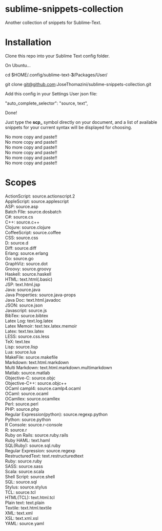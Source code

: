 sublime-snippets-collection
===========================

Another collection of snippets for Sublime-Text.

Installation
============

Clone this repo into your Sublime Text config folder.

On Ubuntu...

cd $HOME/.config/sublime-text-**3**/Packages/User/

git clone git@github.com:JoseThomazini/sublime-snippets-collection.git

Add this config in your Settings User json file:

"auto_complete_selector": "source, text",

Done!

Just type the **scp_** symbol directly on your document, and a list of
available snippets for your current syntax will be displayed for choosing.

No more copy and paste!!  
No more copy and paste!!  
No more copy and paste!!  
No more copy and paste!!  
No more copy and paste!!  
No more copy and paste!!  

Scopes
======

ActionScript: source.actionscript.2  
AppleScript: source.applescript  
ASP: source.asp  
Batch FIle: source.dosbatch  
C#: source.cs  
C++: source.c++  
Clojure: source.clojure  
CoffeeScript: source.coffee  
CSS: source.css  
D: source.d  
Diff: source.diff  
Erlang: source.erlang  
Go: source.go  
GraphViz: source.dot  
Groovy: source.groovy  
Haskell: source.haskell  
HTML: text.html(.basic)  
JSP: text.html.jsp  
Java: source.java  
Java Properties: source.java-props  
Java Doc: text.html.javadoc  
JSON: source.json  
Javascript: source.js  
BibTex: source.bibtex  
Latex Log: text.log.latex  
Latex Memoir: text.tex.latex.memoir  
Latex: text.tex.latex  
LESS: source.css.less  
TeX: text.tex  
Lisp: source.lisp  
Lua: source.lua  
MakeFile: source.makefile  
Markdown: text.html.markdown  
Multi Markdown: text.html.markdown.multimarkdown  
Matlab: source.matlab  
Objective-C: source.objc  
Objective-C++: source.objc++  
OCaml campl4: source.camlp4.ocaml  
OCaml: source.ocaml  
OCamllex: source.ocamllex  
Perl: source.perl  
PHP: source.php  
Regular Expression(python): source.regexp.python  
Python: source.python  
R Console: source.r-console  
R: source.r  
Ruby on Rails: source.ruby.rails  
Ruby HAML: text.haml  
SQL(Ruby): source.sql.ruby  
Regular Expression: source.regexp  
RestructuredText: text.restructuredtext  
Ruby: source.ruby  
SASS: source.sass  
Scala: source.scala  
Shell Script: source.shell  
SQL: source.sql  
Stylus: source.stylus  
TCL: source.tcl  
HTML(TCL): text.html.tcl  
Plain text: text.plain  
Textile: text.html.textile  
XML: text.xml  
XSL: text.xml.xsl  
YAML: source.yaml  
